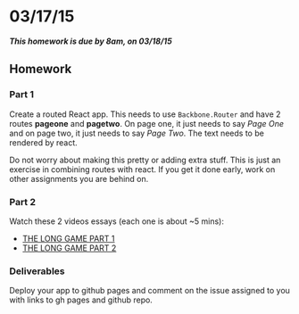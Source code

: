 # 03/17/15

___This homework is due by 8am, on 03/18/15___

## Homework

### Part 1

Create a routed React app. This needs to use `Backbone.Router` and have 2 routes __pageone__ and __pagetwo__. On page one, it just needs to say _Page One_ and on page two, it just needs to say _Page Two_. The text needs to be rendered by react.

Do not worry about making this pretty or adding extra stuff. This is just an exercise in combining routes with react. If you get it done early, work on other assignments you are behind on.

### Part 2

Watch these 2 videos essays (each one is about ~5 mins):

* [THE LONG GAME PART 1](http://delve.tv/the-long-game-part-one/)
* [THE LONG GAME PART 2](http://delve.tv/the-long-game-part-2/)

### Deliverables

Deploy your app to github pages and comment on the issue assigned to you with links to gh pages and github repo.
